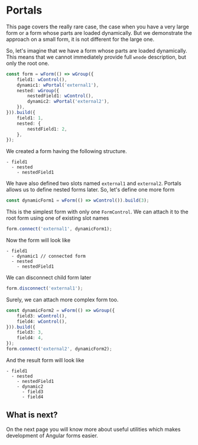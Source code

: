 # Portals

This page covers the really rare case, the case when you have a very large form or a form whose parts are loaded dynamically. But we demonstrate the approach on a small form, it is not different for the large one.

So, let's imagine that we have a form whose parts are loaded dynamically. This means that we cannot immediately provide full `wnode` description, but only the root one.

```typescript
const form = wForm(() => wGroup({
    field1: wControl(),
    dynamic1: wPortal('external1'),
    nested: wGroup({
        nestedField1: wControl(),
        dynamic2: wPortal('external2'),
    }),
})).build({
    field1: 1,
    nested: {
        nestdField1: 2,
    },
});
```

We created a form having the following structure.
```
- field1
  - nested
    - nestedField1
```

We have also defined two slots named `external1` and `external2`. Portals allows us to define nested forms later. So, let's define one more form
```typescript
const dynamicForm1 = wForm(() => wControl()).build(3);
```

This is the simplest form with only one `FormControl`. We can attach it to the root form using one of existing slot names
```typescript
form.connect('external1', dynamicForm1);
```

Now the form will look like
```
- field1
  - dynamic1 // connected form
  - nested
    - nestedField1
```

We can disconnect child form later
```typescript
form.disconnect('external1');
```

Surely, we can attach more complex form too.
```typescript
const dynamicForm2 = wForm(() => wGroup({
    field3: wControl(),
    field4: wControl(),
})).build({
    field3: 3,
    field4: 4,
});
form.connect('external2', dynamicForm2);
```

And the result form will look like
```
- field1
  - nested
    - nestedField1
    - dynamic2
      - field3
      - field4
```

## What is next?

On the next page you will know more about useful utilities which makes development of Angular forms easier.